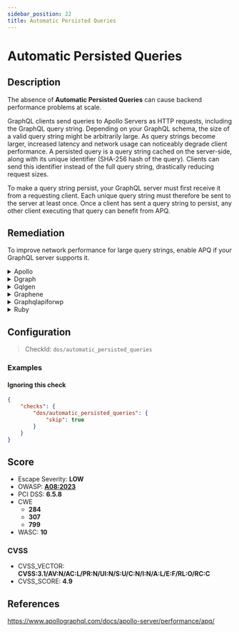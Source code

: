 ```yaml
---
sidebar_position: 22
title: Automatic Persisted Queries
---
```


# Automatic Persisted Queries

## Description

The absence of **Automatic Persisted Queries** can cause backend performance problems at scale.

GraphQL clients send queries to Apollo Servers as HTTP requests, including the GraphQL query string.
Depending on your GraphQL schema, the size of a valid query string might be arbitrarily large. As query strings become larger, increased latency and network usage can noticeably degrade client performance.
A persisted query is a query string cached on the server-side, along with its unique identifier (SHA-256 hash of the query). Clients can send this identifier instead of the full query string, drastically reducing request sizes.

To make a query string persist, your GraphQL server must first receive it from a requesting client. Each unique query string must therefore be sent to the server at least once. Once a client has sent a query string to persist, any other client executing that query can benefit from APQ.

## Remediation

To improve network performance for large query strings, enable APQ if your GraphQL server supports it.


<details>
    <summary>Apollo</summary>

Enable Automatic Persisted queries. 
For a complete guide on how to do so, see [Apollo's Automatic Persisted Queries documentation](https://www.apollographql.com/docs/apollo-server/performance/apq/).


</details>

<details>
    <summary>Dgraph</summary>

For a complete guide on the matter, see [dgraph's Persisted Queries documentation](https://dgraph.io/docs/graphql/queries/persistent-queries/).


</details>

<details>
    <summary>Gqlgen</summary>

Enable Automatic persisted Queries
For a complete guide on how to do so, see [gqlgen's Automatic Persisted Queries documentation](https://gqlgen.com/reference/apq/).


</details>

<details>
    <summary>Graphene</summary>

Automatic Persisted Queries are not supported by Graphene alone.

However, if you use Graphene with [Django](https://github.com/graphql-python/graphene-django), the [django-graphql-persist](https://github.com/flavors/django-graphql-persist) library allows you to implement Automatic Persisted Queries.


</details>

<details>
    <summary>Graphqlapiforwp</summary>

Automatic Persisted Queries on graphqlapiforwp are different than with other engines.
Learn more on [graphqlapiforwp's Persisted Query guide](https://graphql-api.com/guides/use/creating-a-persisted-query/). You can also implement custom persisted queries using [WP GraphQL Lock](https://github.com/valu-digital/wp-graphql-lock).


</details>

<details>
    <summary>Ruby</summary>

Add graphql-persisted_queries to your Gemfile `gem 'graphql-persisted_queries'` and add the plugin to your schema class:

```ruby
class GraphqlSchema < GraphQL::Schema
  use GraphQL::PersistedQueries
end
```

Pass the `:extensions` argument as part of a context to all calls of `GraphqlSchema#execute`,
usually it happens in `GraphqlController`, `GraphqlChannel` and tests:

```ruby
GraphqlSchema.execute(
  params[:query],
  variables: ensure_hash(params[:variables]),
  context: {
    extensions: ensure_hash(params[:extensions])
  },
  operation_name: params[:operationName]
)
```

Source: https://github.com/DmitryTsepelev/graphql-ruby-persisted_queries.


</details>

## Configuration

> CheckId: `dos/automatic_persisted_queries`


### Examples


#### Ignoring this check

```json
{
    "checks": {
        "dos/automatic_persisted_queries": {
            "skip": true
        }
    }
}
```




## Score

- Escape Severity: **<span className="low-severity">LOW</span>**
- OWASP: **[A08:2023](https://github.com/OWASP/API-Security/blob/master/2023/en/src/0xa8-lack-of-protection-from-automated-threats.md)**
- PCI DSS: **6.5.8**
- CWE
  - **284**
  - **307**
  - **799**
- WASC: **10**



### CVSS

- CVSS_VECTOR: **CVSS:3.1/AV:N/AC:L/PR:N/UI:N/S:U/C:N/I:N/A:L/E:F/RL:O/RC:C**
- CVSS_SCORE: **4.9**

## References

https://www.apollographql.com/docs/apollo-server/performance/apq/
